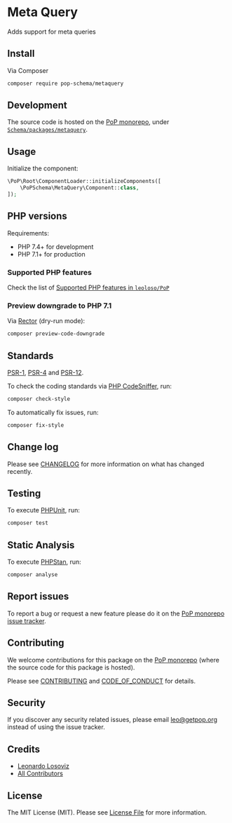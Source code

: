 # Meta Query

<!--
[![Build Status][ico-travis]][link-travis]
[![Quality Score][ico-code-quality]][link-code-quality]
[![Software License][ico-license]](LICENSE.md)
[![Latest Version on Packagist][ico-version]][link-packagist]
[![Coverage Status][ico-scrutinizer]][link-scrutinizer]
[![Total Downloads][ico-downloads]][link-downloads]
-->

Adds support for meta queries

## Install

Via Composer

``` bash
composer require pop-schema/metaquery
```

## Development

The source code is hosted on the [PoP monorepo](https://github.com/leoloso/PoP), under [`Schema/packages/metaquery`](https://github.com/leoloso/PoP/tree/master/layers/Schema/packages/metaquery).

## Usage

Initialize the component:

``` php
\PoP\Root\ComponentLoader::initializeComponents([
    \PoPSchema\MetaQuery\Component::class,
]);
```

## PHP versions

Requirements:

- PHP 7.4+ for development
- PHP 7.1+ for production

### Supported PHP features

Check the list of [Supported PHP features in `leoloso/PoP`](https://github.com/leoloso/PoP/#supported-php-features)

### Preview downgrade to PHP 7.1

Via [Rector](https://github.com/rectorphp/rector) (dry-run mode):

```bash
composer preview-code-downgrade
```

## Standards

[PSR-1](https://www.php-fig.org/psr/psr-1), [PSR-4](https://www.php-fig.org/psr/psr-4) and [PSR-12](https://www.php-fig.org/psr/psr-12).

To check the coding standards via [PHP CodeSniffer](https://github.com/squizlabs/PHP_CodeSniffer), run:

``` bash
composer check-style
```

To automatically fix issues, run:

``` bash
composer fix-style
```

## Change log

Please see [CHANGELOG](CHANGELOG.md) for more information on what has changed recently.

## Testing

To execute [PHPUnit](https://phpunit.de/), run:

``` bash
composer test
```

## Static Analysis

To execute [PHPStan](https://github.com/phpstan/phpstan), run:

``` bash
composer analyse
```

## Report issues

To report a bug or request a new feature please do it on the [PoP monorepo issue tracker](https://github.com/leoloso/PoP/issues).

## Contributing

We welcome contributions for this package on the [PoP monorepo](https://github.com/leoloso/PoP) (where the source code for this package is hosted).

Please see [CONTRIBUTING](CONTRIBUTING.md) and [CODE_OF_CONDUCT](CODE_OF_CONDUCT.md) for details.

## Security

If you discover any security related issues, please email leo@getpop.org instead of using the issue tracker.

## Credits

- [Leonardo Losoviz][link-author]
- [All Contributors][link-contributors]

## License

The MIT License (MIT). Please see [License File](LICENSE.md) for more information.

[ico-version]: https://img.shields.io/packagist/v/pop-schema/metaquery.svg?style=flat-square
[ico-license]: https://img.shields.io/badge/license-MIT-brightgreen.svg?style=flat-square
[ico-travis]: https://img.shields.io/travis/pop-schema/metaquery/master.svg?style=flat-square
[ico-scrutinizer]: https://img.shields.io/scrutinizer/coverage/g/pop-schema/metaquery.svg?style=flat-square
[ico-code-quality]: https://img.shields.io/scrutinizer/g/pop-schema/metaquery.svg?style=flat-square
[ico-downloads]: https://img.shields.io/packagist/dt/pop-schema/metaquery.svg?style=flat-square

[link-packagist]: https://packagist.org/packages/pop-schema/metaquery
[link-travis]: https://travis-ci.org/pop-schema/metaquery
[link-scrutinizer]: https://scrutinizer-ci.com/g/pop-schema/metaquery/code-structure
[link-code-quality]: https://scrutinizer-ci.com/g/pop-schema/metaquery
[link-downloads]: https://packagist.org/packages/pop-schema/metaquery
[link-author]: https://github.com/leoloso
[link-contributors]: ../../../../../../contributors
